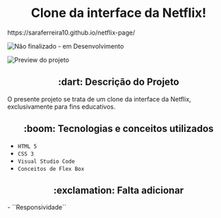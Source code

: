 <h1 align="center">Clone da interface da Netflix!</h1>
https://saraferreira10.github.io/netflix-page/

![Não finalizado - em Desenvolvimento](http://img.shields.io/static/v1?label=STATUS&message=EM%20DESENVOLVIMENTO&color=GREEN&style=for-the-badge)

![Preview do projeto](https://user-images.githubusercontent.com/97038936/189519902-79dbb1d0-edac-43ee-9e1a-16dc8409077c.PNG)

<h2 align="center">:dart: Descrição do Projeto</h2>

O presente projeto se trata de um clone da interface da Netflix, exclusivamente para fins educativos.

<h2 align="center">:boom: Tecnologias e conceitos utilizados</h2>

- ``HTML 5``
- ``CSS 3``
- ``Visual Studio Code``
- ``Conceitos de Flex Box``

<h2 align="center">:exclamation: Falta adicionar</h2>
- ``Responsividade``


